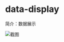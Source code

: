 # data-display

简介：数据展示

![截图](https://unpkg.com/@icedesign/data-display-block/screenshot.png)





